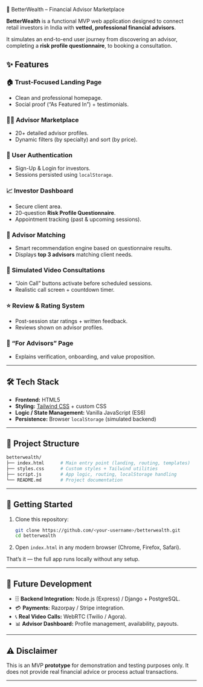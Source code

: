 💸 BetterWealth – Financial Advisor Marketplace

**BetterWealth** is a functional MVP web application designed to connect retail investors in India with **vetted, professional financial advisors**.

It simulates an end-to-end user journey from discovering an advisor, completing a **risk profile questionnaire**, to booking a consultation.



## ✨ Features

### 🏠 Trust-Focused Landing Page

* Clean and professional homepage.
* Social proof (“As Featured In”) + testimonials.

### 👨‍💼 Advisor Marketplace

* 20+ detailed advisor profiles.
* Dynamic filters (by specialty) and sort (by price).

### 🔐 User Authentication

* Sign-Up & Login for investors.
* Sessions persisted using `localStorage`.

### 📈 Investor Dashboard

* Secure client area.
* 20-question **Risk Profile Questionnaire**.
* Appointment tracking (past & upcoming sessions).

### 🤝 Advisor Matching

* Smart recommendation engine based on questionnaire results.
* Displays **top 3 advisors** matching client needs.

### 🎥 Simulated Video Consultations

* “Join Call” buttons activate before scheduled sessions.
* Realistic call screen + countdown timer.

### ⭐ Review & Rating System

* Post-session star ratings + written feedback.
* Reviews shown on advisor profiles.

### 📢 “For Advisors” Page

* Explains verification, onboarding, and value proposition.

---

## 🛠️ Tech Stack

* **Frontend:** HTML5
* **Styling:** [Tailwind CSS](https://tailwindcss.com/) + custom CSS
* **Logic / State Management:** Vanilla JavaScript (ES6)
* **Persistence:** Browser `localStorage` (simulated backend)

---

## 📂 Project Structure

```bash
betterwealth/
├── index.html      # Main entry point (landing, routing, templates)
├── styles.css      # Custom styles + Tailwind utilities
├── script.js       # App logic, routing, localStorage handling
└── README.md       # Project documentation
```

---

## 🚀 Getting Started

1. Clone this repository:

   ```bash
   git clone https://github.com/<your-username>/betterwealth.git
   cd betterwealth
   ```

2. Open `index.html` in any modern browser (Chrome, Firefox, Safari).

That’s it — the full app runs locally without any setup.

---

## 🔮 Future Development

* 🗄 **Backend Integration:** Node.js (Express) / Django + PostgreSQL.
* 💳 **Payments:** Razorpay / Stripe integration.
* 📞 **Real Video Calls:** WebRTC (Twilio / Agora).
* 📊 **Advisor Dashboard:** Profile management, availability, payouts.

---

## ⚠️ Disclaimer

This is an MVP **prototype** for demonstration and testing purposes only. It does not provide real financial advice or process actual transactions.

---


